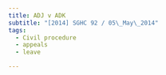 ```yaml
---
title: ADJ v ADK 
subtitle: "[2014] SGHC 92 / 05\_May\_2014"
tags:
  - Civil procedure
  - appeals
  - leave

---
```


